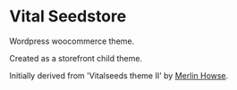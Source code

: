 # Vital Seedstore

Wordpress woocommerce theme.

Created as a storefront child theme.

Initially derived from 'Vitalseeds theme II' by [Merlin Howse](www.merlinhowse.co.uk).
